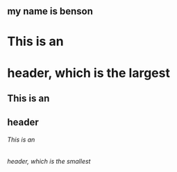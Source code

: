 ## my name is benson
# This is an <h1> header, which is the largest
## This is an <h2> header
###### This is an <h6> header, which is the smallest
